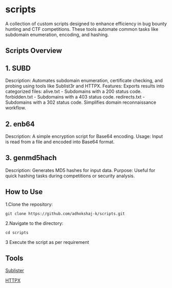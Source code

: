 # scripts
A collection of custom scripts designed to enhance efficiency in bug bounty hunting and CTF competitions. These tools automate common tasks like subdomain enumeration, encoding, and hashing.

## Scripts Overview
## 1. SUBD
Description: Automates subdomain enumeration, certificate checking, and probing using tools like Sublist3r and HTTPX.
Features:
Exports results into categorized files:
	alive.txt - Subdomains with a 200 status code.
	forbidden.txt - Subdomains with a 403 status code.
	redirects.txt - Subdomains with a 302 status code.
Simplifies domain reconnaissance workflow.

## 2. enb64
Description: A simple encryption script for Base64 encoding.
Usage: Input is read from a file and encoded into Base64 format.

## 3. genmd5hach
Description: Generates MD5 hashes for input data.
Purpose: Useful for quick hashing tasks during competitions or security analysis.

## How to Use

1.Clone the repository:
```
git clone https://github.com/adhokshaj-k/scripts.git

```

2.Navigate to the directory:
```
cd scripts
```

3 Execute the script as per requirement

## Tools
[Sublister](https://github.com/aboul3la/Sublist3r)

[HTTPX](https://github.com/projectdiscovery/httpx)
